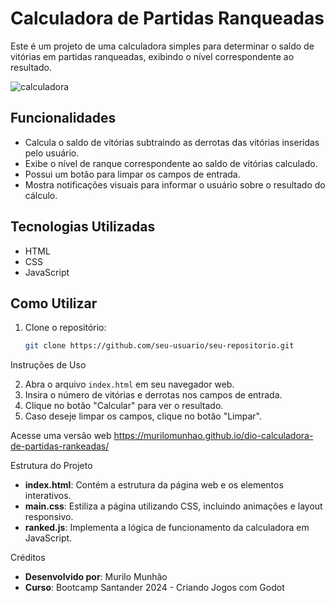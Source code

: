 # Calculadora de Partidas Ranqueadas

Este é um projeto de uma calculadora simples para determinar o saldo de vitórias em partidas ranqueadas, exibindo o nível correspondente ao resultado.

![calculadora](https://github.com/murilomunhao/dio-calculadora-de-partidas-rankeadas/assets/7818593/6f3e7783-96d7-4155-a5ad-e99b32885e79)

## Funcionalidades

- Calcula o saldo de vitórias subtraindo as derrotas das vitórias inseridas pelo usuário.
- Exibe o nível de ranque correspondente ao saldo de vitórias calculado.
- Possui um botão para limpar os campos de entrada.
- Mostra notificações visuais para informar o usuário sobre o resultado do cálculo.

## Tecnologias Utilizadas

- HTML
- CSS
- JavaScript

## Como Utilizar

1. Clone o repositório:

   ```bash
   git clone https://github.com/seu-usuario/seu-repositorio.git

Instruções de Uso

2. Abra o arquivo `index.html` em seu navegador web.
3. Insira o número de vitórias e derrotas nos campos de entrada.
4. Clique no botão "Calcular" para ver o resultado.
5. Caso deseje limpar os campos, clique no botão "Limpar".

Acesse uma versão web 
https://murilomunhao.github.io/dio-calculadora-de-partidas-rankeadas/

Estrutura do Projeto

- **index.html**: Contém a estrutura da página web e os elementos interativos.
- **main.css**: Estiliza a página utilizando CSS, incluindo animações e layout responsivo.
- **ranked.js**: Implementa a lógica de funcionamento da calculadora em JavaScript.

Créditos

- **Desenvolvido por**: Murilo Munhão
- **Curso**: Bootcamp Santander 2024 - Criando Jogos com Godot
